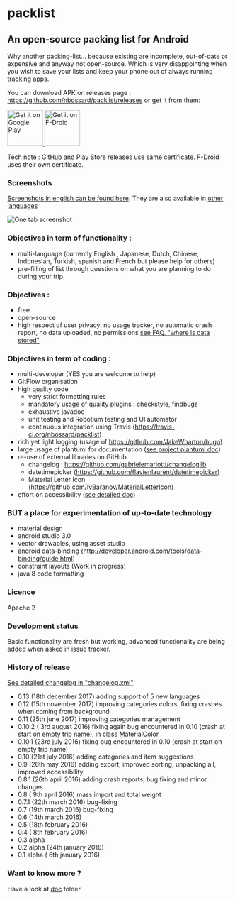 # packlist

## An open-source packing list for Android

Why another packing-list... because existing are incomplete, out-of-date or expensive and anyway not open-source.
Which is very disappointing when you wish to save your lists and keep your phone out of always running tracking apps.

You can download APK on releases page  : https://github.com/nbossard/packlist/releases
or get it from them:

<p align="left">
<a href="https://play.google.com/store/apps/details?id=com.nbossard.packlist">
    <img alt="Get it on Google Play"
        height="80"
        src="https://play.google.com/intl/en_us/badges/images/generic/en_badge_web_generic.png" />
</a>  
<a href="https://f-droid.org/repository/browse/?fdid=com.nbossard.packlist">
    <img alt="Get it on F-Droid"
        height="80"
        src="https://f-droid.org/badge/get-it-on.png" />
        </a>
        </p>

Tech note : GitHub and Play Store releases use same certificate. F-Droid uses their own certificate.

### Screenshots

[Screenshots in english can be found here](./pub/res_pub/latest/en/).
They are also available in [other languages](./pub/res_pub/latest/)

![One tab screenshot](./pub/res_pub/latest/en/tab/trip_detail.png)

### Objectives in term of functionality : 
 * multi-language (currently English , Japanese, Dutch, Chinese, Indonesian, Turkish, spanish and French but please help for others)
 * pre-filling of list through questions on what you are planning to do during your trip
 
### Objectives : 
 * free
 * open-source
 * high respect of user privacy: no usage tracker, no automatic crash report, no data uploaded, no permissions [see FAQ, "where is data stored"](doc/faq.md)

### Objectives in term of coding :
 - multi-developer (YES you are welcome to help)
 - GitFlow organisation
 - high quality code
   - very strict formatting rules
   - mandatory usage of quality plugins : checkstyle, findbugs
   - exhaustive javadoc
   - unit testing and Robotium testing and UI automator
   - continuous integration using Travis (https://travis-ci.org/nbossard/packlist)
 - rich yet light logging (usage of https://github.com/JakeWharton/hugo)
 - large usage of plantuml for documentation ([see project plantuml doc](doc/plantuml.md))
 - re-use of external libraries on GitHub
   - changelog : https://github.com/gabrielemariotti/changeloglib
   - datetimepicker (https://github.com/flavienlaurent/datetimepicker)
   - Material Letter Icon (https://github.com/IvBaranov/MaterialLetterIcon)
- effort on accessibility ([see detailed doc](doc/accessibility.md))


### BUT a place for experimentation of up-to-date technology
- material design
- android studio 3.0
- vector drawables, using asset studio
- android data-binding (http://developer.android.com/tools/data-binding/guide.html)
- constraint layouts (Work in progress)
- java 8 code formatting

### Licence
Apache 2

### Development status
Basic functionality are fresh but working, advanced functionality are being added when asked in issue tracker. 

### History of release

[See detailed changelog in "changelog.xml"](app/src/main/res/raw/changelog.xml)

- 0.13   (18th december 2017) adding support of 5 new languages
- 0.12   (15th november 2017) improving categories colors, fixing crashes when coming from background
- 0.11   (25th june     2017) improving categories management
- 0.10.2 ( 3rd august   2016) fixing again bug encountered in 0.10 (crash at start on empty trip name), in class MaterialColor
- 0.10.1 (23rd july     2016) fixing bug encountered in 0.10 (crash at start on empty trip name)
- 0.10   (21st july     2016) adding categories and item suggestions
- 0.9    (26th may      2016) adding export, improved sorting, unpacking all, improved accessibility
- 0.8.1  (26th april    2016) adding crash reports, bug fixing and minor changes  
- 0.8    ( 9th april    2016) mass import and total weight
- 0.7.1  (22th march    2016)  bug-fixing
- 0.7    (19th march    2016)  bug-fixing
- 0.6    (14th march    2016)
- 0.5    (18th february 2016)
- 0.4    ( 8th february 2016)
- 0.3 alpha 
- 0.2 alpha (24th january 2016)
- 0.1 alpha ( 6th january 2016)

### Want to know more ?

Have a look at [doc](doc/readme.md) folder.
